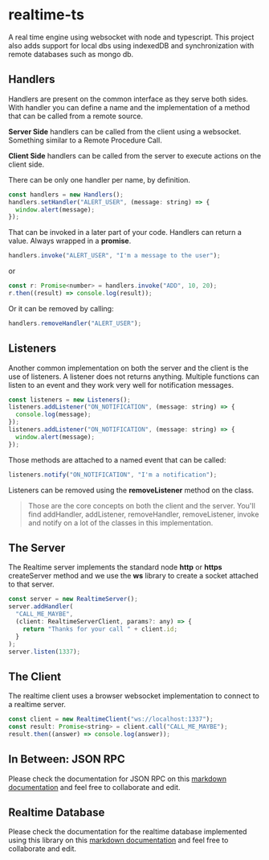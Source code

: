 # realtime-ts

A real time engine using websocket with node and typescript.
This project also adds support for local dbs using indexedDB and synchronization with remote databases such as mongo db.

## Handlers

Handlers are present on the common interface as they serve both sides. With handler you can define a name and the implementation of a method that can be called from a remote source.

**Server Side** handlers can be called from the client using a websocket. Something similar to a Remote Procedure Call.

**Client Side** handlers can be called from the server to execute actions on the client side.

There can be only one handler per name, by definition.

```javascript
const handlers = new Handlers();
handlers.setHandler("ALERT_USER", (message: string) => {
  window.alert(message);
});
```

That can be invoked in a later part of your code. Handlers can return a value. Always wrapped in a **promise**.

```javascript
handlers.invoke("ALERT_USER", "I'm a message to the user");
```

or

```javascript
const r: Promise<number> = handlers.invoke("ADD", 10, 20);
r.then((result) => console.log(result));
```

Or it can be removed by calling:

```javascript
handlers.removeHandler("ALERT_USER");
```

## Listeners

Another common implementation on both the server and the client is the use of listeners. A listener does not returns anything. Multiple functions can listen to an event and they work very well for notification messages.

```javascript
const listeners = new Listeners();
listeners.addListener("ON_NOTIFICATION", (message: string) => {
  console.log(message);
});
listeners.addListener("ON_NOTIFICATION", (message: string) => {
  window.alert(message);
});
```

Those methods are attached to a named event that can be called:

```javascript
listeners.notify("ON_NOTIFICATION", "I'm a notification");
```

Listeners can be removed using the **removeListener** method on the class.

> Those are the core concepts on both the client and the server. You'll find addHandler, addListener, removeHandler, removeListener, invoke and notify on a lot of the classes in this implementation.

## The Server

The Realtime server implements the standard node **http** or **https** createServer method and we use the **ws** library to create a socket attached to that server.

```javascript
const server = new RealtimeServer();
server.addHandler(
  "CALL_ME_MAYBE",
  (client: RealtimeServerClient, params?: any) => {
    return "Thanks for your call " + client.id;
  }
);
server.listen(1337);
```

## The Client

The realtime client uses a browser websocket implementation to connect to a realtime server.

```javascript
const client = new RealtimeClient("ws://localhost:1337");
const result: Promise<string> = client.call("CALL_ME_MAYBE");
result.then((answer) => console.log(answer));
```

## In Between: JSON RPC

Please check the documentation for JSON RPC on this [markdown documentation](https://github.com/rportela/realtime-ts/blob/master/docs/jsonrpc.md) and feel free to collaborate and edit.

## Realtime Database

Please check the documentation for the realtime database implemented using this library on this [markdown documentation](https://github.com/rportela/realtime-ts/blob/master/docs/realtimedb.md) and feel free to collaborate and edit.